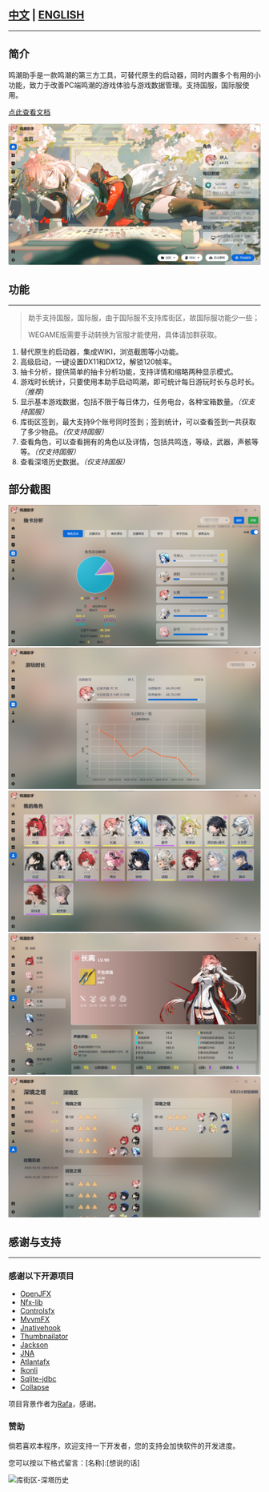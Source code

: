 
## [中文](https://github.com/leck995/WutheringWavesTool/blob/new-ui/README.md) | [ENGLISH](https://github.com/leck995/WutheringWavesTool/blob/new-ui/docs/en/README.md)
***
## 简介
鸣潮助手是一款鸣潮的第三方工具，可替代原生的启动器，同时内置多个有用的小功能，致力于改善PC端鸣潮的游戏体验与游戏数据管理。支持国服，国际服使用。

[点此查看文档](https://leck995.github.io/WutheringWavesTool/)

<img src="./docs/assets/image-20241102050101441.png" alt="image-20241102050101441" style="zoom:67%;" />

## 功能
___
> 助手支持国服，国际服，由于国际服不支持库街区，故国际服功能少一些；
>
> WEGAME版需要手动转换为官服才能使用，具体请加群获取。

1. 替代原生的启动器，集成WIKI，浏览截图等小功能。
2. 高级启动，一键设置DX11和DX12，解锁120帧率。
3. 抽卡分析，提供简单的抽卡分析功能，支持详情和缩略两种显示模式。
4. 游戏时长统计，只要使用本助手启动鸣潮，即可统计每日游玩时长与总时长。*（推荐)*
5. 显示基本游戏数据，包括不限于每日体力，任务电台，各种宝箱数量。*（仅支持国服）*
6. 库街区签到，最大支持9个账号同时签到；签到统计，可以查看签到一共获取了多少物品。*（仅支持国服）*
7. 查看角色，可以查看拥有的角色以及详情，包括共鸣连，等级，武器，声骸等等。*（仅支持国服）*
8. 查看深塔历史数据。*（仅支持国服）*

## 部分截图

<img src="./docs/assets/image-20241102052437739.png" alt="image-20241102052437739" style="zoom:67%;" />
<img src="./docs/assets/image-20241102052754433.png" alt="image-20241102052754433" style="zoom:67%;" />
<img src="./docs/assets/image-20241102052903390.png" alt="image-20241102052903390" style="zoom:67%;" />
<img src="./docs/assets/image-20241102052941704.png" alt="image-20241102052941704" style="zoom:67%;" />
<img src="./docs/assets/image-20241102052914414.png" alt="image-20241102052914414" style="zoom:67%;" />


## 感谢与支持
***
### 感谢以下开源项目
* [OpenJFX](https://openjfx.io/)
* [Nfx-lib](https://github.com/xdsswar/nfx-lib)
* [Controlsfx](https://github.com/controlsfx/controlsfx)
* [MvvmFX](https://github.com/sialcasa/mvvmFX)
* [Jnativehook](https://github.com/kwhat/jnativehook)
* [Thumbnailator](https://github.com/coobird/thumbnailator)
* [Jackson](https://github.com/FasterXML/jackson)
* [JNA](https://github.com/java-native-access/jna)
* [Atlantafx](https://github.com/mkpaz/atlantafx)
* [Ikonli](https://github.com/kordamp/ikonli)
* [Sqlite-jdbc](https://github.com/xerial/sqlite-jdbc)
* [Collapse](https://github.com/CollapseLauncher/Collapse)

项目背景作者为[Rafa](https://www.pixiv.net/artworks/120767239)，感谢。

### 赞助
倘若喜欢本程序，欢迎支持一下开发者，您的支持会加快软件的开发进度。

您可以按以下格式留言：[名称]:[想说的话]

<img src="./assets/99.png" alt="库街区-深塔历史"  />
